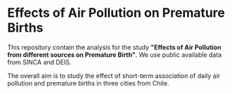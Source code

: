 # Effects of Air Pollution on Premature Births
This repository contain the analysis for the study **"Effects of Air Pollution from different sources on Premature Birth"**. We use public available data from SINCA and DEIS. 

The overall aim is to  study the effect of short-term association of daily air pollution and premature births in three cities from Chile. 




